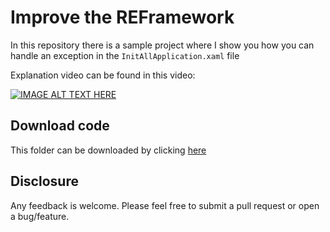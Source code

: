 # Improve the REFramework

In this repository there is a sample project where I show you how you can handle an exception in the `InitAllApplication.xaml` file

Explanation video can be found in this video:

[![IMAGE ALT TEXT HERE](https://img.youtube.com/vi/ILCv3EYyIe0/0.jpg)](https://www.youtube.com/watch?v=ILCv3EYyIe0)

## Download code

This folder can be downloaded by clicking [here](https://downgit.github.io/#/home?url=https://github.com/dtila/uipath-tutorials/tree/main/reframework%20-%20improve%20opening%20exception%20handling)

## Disclosure

Any feedback is welcome. Please feel free to submit a pull request or open a bug/feature.